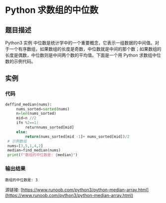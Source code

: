 # Python 求数组的中位数

## 题目描述
Python3 实例
中位数是统计学中的一个重要概念，它表示一组数据的中间值。对于一个有序数组，如果数组的长度是奇数，中位数就是中间的那个数；如果数组的长度是偶数，中位数则是中间两个数的平均值。下面是一个用 Python 求数组中位数的示例代码。

## 实例
### 代码
```python
deffind_median(nums):
     nums_sorted=sorted(nums)
     n=len(nums_sorted)
     mid=n //2
     ifn %2==1:
         returnnums_sorted[mid]
     else:
         return(nums_sorted[mid -1]+ nums_sorted[mid])/2
 # 示例数组
 nums=[3,5,1,4,2]
 median=find_median(nums)
 print(f"数组的中位数是: {median}")
```
### 输出结果
```
数组的中位数是: 3
```
源链接: [https://www.runoob.com/python3/python-median-array.html](https://www.runoob.com/python3/python-median-array.html)